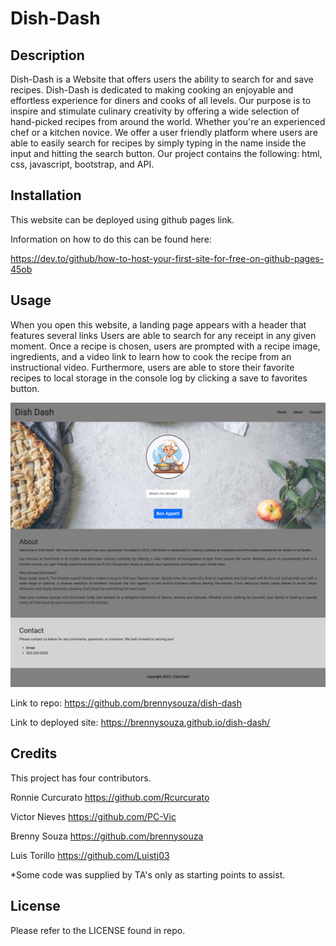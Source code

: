 # Dish-Dash

## Description 
Dish-Dash is a Website that offers users the ability to search for and save recipes. Dish-Dash is dedicated to making cooking an enjoyable and effortless experience for diners and cooks of all levels. Our purpose is to inspire and stimulate culinary creativity by offering a wide selection of hand-picked recipes from around the world. Whether you're an experienced chef or a kitchen novice. We offer a user friendly platform where users are able to easily search for recipes by simply typing in the name inside the input and hitting the search button. 
Our project contains the following: html, css, javascript, bootstrap, and API. 

## Installation
This website can be deployed using github pages link.

Information on how to do this can be found here:

https://dev.to/github/how-to-host-your-first-site-for-free-on-github-pages-45ob

## Usage
When you open this website, a landing page appears with a header that features several links 
Users are able to search for any receipt in any given moment. Once a recipe is chosen, users are prompted with a recipe image, ingredients, and a video link to learn how to cook the recipe from an instructional video. Furthermore, users are able to store their favorite recipes to local storage in the console log by clicking a save to favorites button. 

![Alt text](assets/images/readmeproject.png)

Link to repo:
https://github.com/brennysouza/dish-dash

Link to deployed site:
https://brennysouza.github.io/dish-dash/


## Credits
This project has four contributors.

Ronnie Curcurato
https://github.com/Rcurcurato

Victor Nieves
https://github.com/PC-Vic

Brenny Souza
https://github.com/brennysouza

Luis Torillo
https://github.com/Luistj03

*Some code was supplied by TA's only as starting points to assist. 

## License
Please refer to the LICENSE found in repo. 
